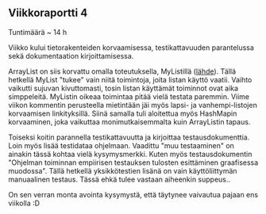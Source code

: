 ## Viikkoraportti 4

Tuntimäärä ~ 14 h

Viikko kului tietorakenteiden korvaamisessa, testikattavuuden parantelussa sekä dokumentaation kirjoittamisessa.

ArrayList on siis korvattu omalla toteutuksella, MyListillä ([lähde](http://hg.openjdk.java.net/jdk8/jdk8/jdk/file/tip/src/share/classes/java/util/ArrayList.java)). Tällä hetkellä MyList "tukee" vain niitä toimintoja, joita listan käyttö vaatii. Vaihto vaikutti sujuvan kivuttomasti, tosin listan käyttämät toiminnot ovat aika simppeleitä. MyListin oikeaa toimintaa pitää vielä testata paremmin. Viime viikon kommentin perusteella mietintään jäi myös lapsi- ja vanhempi-listojen korvaamisen linkityksillä. Siinä samalla tuli aloitettua myös HashMapin korvaaminen, joka vaikuttaa monimutkaisemmalta kuin ArrayListin tapaus.

Toiseksi koitin parannella testikattavuutta ja kirjoittaa testausdokumenttia. Loin myös lisää testidataa ohjelmaan. Vaadittu "muu testaaminen" on ainakin tässä kohtaa vielä kysymysmerkki. Kuten myös testausdokumentin "Ohjelman toiminnan empiirisen testauksen tulosten esittäminen graafisessa muodossa". Tällä hetkellä yksikkötestien lisänä on vain käyttöliittymän manuaalinen testaus. Tässä ehkä tulee vastaan aiheenkin suppeus..

On sen verran monta avointa kysymystä, että täytynee vaivautua pajaan ens viikolla :D
